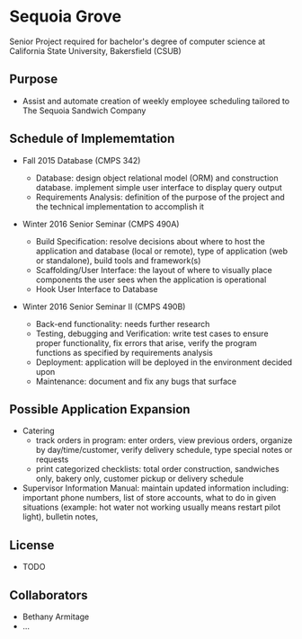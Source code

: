 Sequoia Grove
==
Senior Project required for bachelor's degree of computer science at California State University, Bakersfield (CSUB)

Purpose
--
* Assist and automate creation of weekly employee scheduling tailored to The Sequoia Sandwich Company

Schedule of Implememtation
--
* Fall 2015 Database (CMPS 342)
  * Database: design object relational model (ORM) and construction database. implement simple user interface to display query output
  * Requirements Analysis: definition of the purpose of the project and the technical implementation to accomplish it

* Winter 2016 Senior Seminar (CMPS 490A)
  * Build Specification: resolve decisions about where to host the application and database (local or remote), type of application (web or standalone), build tools and framework(s)
  * Scaffolding/User Interface: the layout of where to visually place components the user sees when the application is operational
  * Hook User Interface to Database

* Winter 2016 Senior Seminar II (CMPS 490B)
  * Back-end functionality: needs further research
  * Testing, debugging and Verification: write test cases to ensure proper functionality, fix errors that arise, verify the program functions as specified by requirements analysis
  * Deployment: application will be deployed in the environment decided upon
  * Maintenance: document and fix any bugs that surface

Possible Application Expansion
--
* Catering
  * track orders in program: enter orders, view previous orders, organize by day/time/customer, verify delivery schedule, type special notes or requests
  * print categorized checklists: total order construction, sandwiches only, bakery only, customer pickup or delivery schedule
* Supervisor Information Manual: maintain updated information including: important phone numbers, list of store accounts, what to do in given situations (example: hot water not working usually means restart pilot light), bulletin notes, 

License
--
* TODO

Collaborators
--
* Bethany Armitage
* ...
